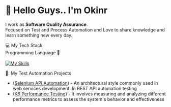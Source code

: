 # 🤙 Hello Guys.. I'm Okinr

I work as **Software Quality Assurance**.<br/>
Focused on Test and Process Automation and Love to share knowledge and learn something new every day.


💻 My Tech Stack <br/>
Programming Language 🚀 <br/><br/>
[![My Skills](https://skillicons.dev/icons?i=java,js,html,py,selenium,gitlab)](https://skillicons.dev)


📑: My Test Automation Projects <br/>
- ([Selenium API Automation](https://github.com/okinrtestcase/REST-API-Automation-Testing)) - An architectural style commonly used in web services development. In REST API automation testing
- ([K6 Performance Testing](https://github.com/okinrtestcase/K6-Performance-Testing)) - It involves measuring and analyzing different performance metrics to assess the system's behavior and effectiveness


<!---
okinrtestcase/okinrtestcase is a ✨ special ✨ repository because its `README.md` (this file) appears on your GitHub profile.
You can click the Preview link to take a look at your changes.
--->
